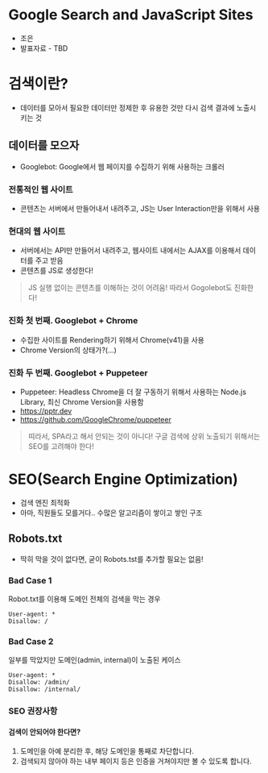 # Google Search and JavaScript Sites
- 조은
- 발표자료 - TBD

# 검색이란?
- 데이터를 모아서 필요한 데이터만 정제한 후 유용한 것만 다시 검색 결과에 노출시키는 것

## 데이터를 모으자
- Googlebot: Google에서 웹 페이지를 수집하기 위해 사용하는 크롤러

### 전통적인 웹 사이트
- 콘텐츠는 서버에서 만들어내서 내려주고, JS는 User Interaction만을 위해서 사용

### 현대의 웹 사이트
- 서버에서는 API만 만들어서 내려주고, 웹사이트 내에서는 AJAX를 이용해서 데이터를 주고 받음
- 콘텐츠를 JS로 생성한다!

> JS 실행 없이는 콘텐츠를 이해하는 것이 어려움! 따라서 Gogolebot도 진화한다!

### 진화 첫 번째. Googlebot + Chrome
- 수집한 사이트를 Rendering하기 위해서 Chrome(v41)을 사용
- Chrome Version의 상태가?(...)

### 진화 두 번째. Googlebot + Puppeteer
- Puppeteer: Headless Chrome을 더 잘 구동하기 위해서 사용하는 Node.js Library, 최신 Chrome Version을 사용함
- https://pptr.dev
- https://github.com/GoogleChrome/puppeteer

> 띠라서, SPA라고 해서 안되는 것이 아니다!
> 구글 검색에 상위 노출되기 위해서는 SEO를 고려해야 한다!

# SEO(Search Engine Optimization)
- 검색 엔진 최적화
- 아마, 직원들도 모를거다.. 수많은 알고리즘이 쌓이고 쌓인 구조

## Robots.txt
- 딱히 막을 것이 없다면, 굳이 Robots.tst를 추가할 필요는 없음!

### Bad Case 1
Robot.txt를 이용해 도메인 전체의 검색을 막는 경우

```
User-agent: *
Disallow: /
```

### Bad Case 2
일부를 막았지만 도메인(admin, internal)이 노출된 케이스

```
User-agent: *
Disallow: /admin/
Disallow: /internal/
```

### SEO 권장사항

#### 검색이 안되어야 한다면?
1. 도메인을 아예 분리한 후, 해당 도메인을 통째로 차단합니다.
2. 검색되지 않아야 하는 내부 페이지 등은 인증을 거쳐야지만 볼 수 있도록 합니다.

#### <title>을 적절하게 사용
적절하게 콘텐츠를 설명하는 제목을 사용하면서도, 사이트를 잘 설명하고 있는 경우

```HTML
<title>치킨 Recipe - 홍길동's Recipe</title>
<title>맥주 Recipe - 홍길동's Recipe</title>
<title>곱창전골 Recipe - 홍길동's Recipe</title>
<title>냉면 Recipe - 홍길동's Recipe</title>
```

#### 올바른 Description 사용
`<meta name="description" content="어쩌고 저쩌고">`

##### Bad Case 1
선언을 안한 경우, 이 경우 페이지에서 불러온 내용을 보여줌

##### Bad Case 2
<og:description>만 선언해놓고 설명도 대충 쓴 경우

#### 올바른 HTML 요소 사용

##### 페이지 이동

```HTML
<a href="page">페이지 이동</a> (O)
<a href="page" onClick="beforeMove()">페이지 이동</a> (O)
<button onClick="move('page')">페이지 이동</button> (X)
<div onClick="move('page')">페이지 이동</div> (X)
```

##### 제목

```HTML
<h1>제목 1</h1> (O)
<div class="h1">제목 1</div> (X)
<div class="title">제목 1</div> (X)
```

##### 반응형 웹 디자인
모바일을 지원하는 페이지를 우선적으로 노출하도록 개발

##### Structured Data
- HTML을 넘어서 이 콘텐츠가 어떤 데이터를 나타내는지 설명하는 요소
- https://schema.org
- itemscope
- itemtype
- itemprop
- Google Seach에서 지원하는 목록
   - https://developers.google.com/search/docs/data-types/article
- Lighthouse

```HTML
<div class="recipe" itemscope itemtype="http://schema.org/Recipe">
  <h1 class="recipe-title" itemprop="name">Chicken</h1>
  <p><meta itemprop="cookTime" content="PT40M">40분정도 소요됩니다</p>
  <ol class="list" itemprop="recipeInstructions">
    <li class="item">어쩌구 저쩌구</li>
    <li class="item">어쩌구 저쩌구</li>
    <li class="item">어쩌구 저쩌구</li>
  </ol>
</div>
```

##### 그 외에
- 속도가 빨라야 합니다.
- 모바일을 지원해야 합니다.
- 기타등등

> 나무위키, 망고플레이트가 SEO가 잘 정리되어 있는 예제로 쓸만하다
